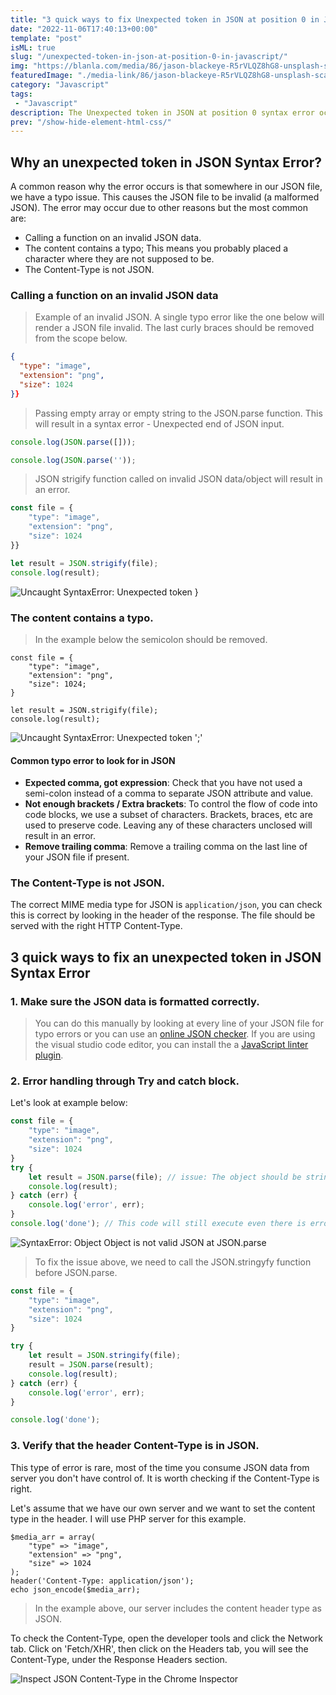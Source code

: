 ```yaml
---
title: "3 quick ways to fix Unexpected token in JSON at position 0 in JavaScript"
date: "2022-11-06T17:40:13+00:00"
template: "post"
isML: true
slug: "/unexpected-token-in-json-at-position-0-in-javascript/"
img: "https://blanla.com/media/86/jason-blackeye-R5rVLQZ8hG8-unsplash-scaled.jpg"
featuredImage: "./media-link/86/jason-blackeye-R5rVLQZ8hG8-unsplash-scaled.jpg"
category: "Javascript"
tags:
 - "Javascript"
description: The Unexpected token in JSON at position 0 syntax error occurs when the JSON data is not valid and we try to pass functions like JSON.parse or JSON.stringify to it. We can fix this error by making sure the JSON content is valid.
prev: "/show-hide-element-html-css/"
---
```

## Why an unexpected token in JSON Syntax Error?

A common reason why the error occurs is that somewhere in our JSON file, we have a typo issue. This causes the JSON file to be invalid (a malformed JSON). The error may occur due to other reasons but the most common are: 

- Calling a function on an invalid JSON data.
- The content contains a typo; This means you probably placed a character where they are not supposed to be.
- The Content-Type is not JSON.

### Calling a function on an invalid JSON data

>  Example of an invalid JSON. A single typo error like the one below will render a JSON file invalid. The last curly braces should be removed from the scope below.
  
  ```json{5}:title=image.json
{
    "type": "image",
    "extension": "png",
    "size": 1024
}}
```

> Passing empty array or empty string to the JSON.parse function. This will result in a syntax error - Unexpected end of JSON input.
```javascript:title=example-empty-array-or-string.js
console.log(JSON.parse([]));

console.log(JSON.parse(''));
```

  > JSON strigify function called on invalid JSON data/object will result in an error.
  
```javascript
const file = {
	"type": "image",
	"extension": "png",
	"size": 1024
}}

let result = JSON.strigify(file);
console.log(result);
```
![Uncaught SyntaxError: Unexpected token } ](./media-link/86/syntax-error-token.png "Uncaught SyntaxError: Unexpected token")
### The content contains a typo. 
> In the example below the semicolon should be removed.
  
```javascript{4}
const file = {
	"type": "image",
	"extension": "png",
	"size": 1024;
}

let result = JSON.strigify(file);
console.log(result);
```
![Uncaught SyntaxError: Unexpected token ';'](./media-link/86/syntax-error-semicolon-in-json.png "Uncaught SyntaxError: Unexpected token ';'")
#### Common typo error to look for in JSON
  
  
  - **Expected comma, got expression**: Check that you have not used a semi-colon instead of a comma to separate JSON attribute and value.
  - **Not enough brackets / Extra brackets**: To control the flow of code into code blocks, we use a subset of characters. Brackets, braces, etc are used to preserve code. Leaving any of these characters unclosed will result in an error.
  - **Remove trailing comma**: Remove a trailing comma on the last line of your JSON file if present.

### The Content-Type is not JSON. 
The correct MIME media type for JSON is <code>application/json</code>, you can check this is correct by looking in the header of the response. The file should be served with the right HTTP Content-Type.

## 3 quick ways to fix an unexpected token in JSON Syntax Error

### 1. Make sure the JSON data is formatted correctly. 
> You can do this manually by looking at every line of your JSON file for typo errors or you can use an [online JSON checker](https://jsonformatter.curiousconcept.com/ "JSON Formatter and Validator"). If you are using the visual studio code editor, you can install the a [JavaScript linter plugin](https://marketplace.visualstudio.com/items?itemName=dbaeumer.vscode-eslint "ESLint").

### 2.  Error handling through Try and catch block. 
Let's look at example below:
```javascript
const file = {
    "type": "image",
    "extension": "png",
    "size": 1024
}
try {
    let result = JSON.parse(file); // issue: The object should be stringyfy before using JSON.parse on it
    console.log(result);
} catch (err) {
    console.log('error', err);
}
console.log('done'); // This code will still execute even there is error in the code.
```

![SyntaxError: Object Object is not valid JSON at JSON.parse](./media-link/86/object-object-not-valid-json.png "SyntaxError: Object Object is not valid JSON at JSON.parse")

> To fix the issue above, we need to call the JSON.stringyfy function before JSON.parse.

```javascript
const file = {
    "type": "image",
    "extension": "png",
    "size": 1024
}

try {
    let result = JSON.stringify(file);
    result = JSON.parse(result);
    console.log(result);
} catch (err) {
    console.log('error', err);
}

console.log('done');
```
### 3. Verify that the header Content-Type is in JSON. 
This type of error is rare, most of the time you consume JSON data from server you don't have control of. It is worth checking if the Content-Type is right. 

Let's assume that we have our own server and we want to set the content type in the header. I will use PHP server for this example.
```php:title=index.php
$media_arr = array(
    "type" => "image",
    "extension" => "png",
    "size" => 1024
);
header('Content-Type: application/json');
echo json_encode($media_arr);
```
>In the example above, our server includes the content header type as JSON.

To check the Content-Type, open the developer tools and click the Network tab. Click on 'Fetch/XHR', then click on the Headers tab, you will see the Content-Type, under the Response Headers section.

![Inspect JSON Content-Type in the Chrome Inspector](./media-link/86/inspect-content-header-type.png "Inspect JSON Content-Type in the Chrome Inspector")

  
   
  
    